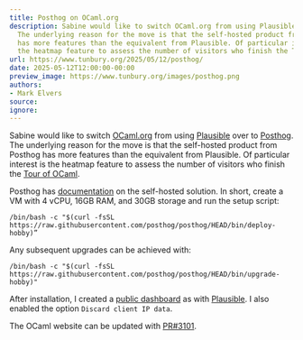 ```yaml
---
title: Posthog on OCaml.org
description: Sabine would like to switch OCaml.org from using Plausible over to Posthog.
  The underlying reason for the move is that the self-hosted product from Posthog
  has more features than the equivalent from Plausible. Of particular interest is
  the heatmap feature to assess the number of visitors who finish the Tour of OCaml.
url: https://www.tunbury.org/2025/05/12/posthog/
date: 2025-05-12T12:00:00-00:00
preview_image: https://www.tunbury.org/images/posthog.png
authors:
- Mark Elvers
source:
ignore:
---
```


<p>Sabine would like to switch <a href="https://ocaml.org">OCaml.org</a> from using <a href="https://plausible.io">Plausible</a> over to <a href="https://posthog.com">Posthog</a>. The underlying reason for the move is that the self-hosted product from Posthog has more features than the equivalent from Plausible. Of particular interest is the heatmap feature to assess the number of visitors who finish the <a href="https://ocaml.org/docs/tour-of-ocaml">Tour of OCaml</a>.</p>

<p>Posthog has <a href="https://posthog.com/docs/self-host">documentation</a> on the self-hosted solution. In short, create a VM with 4 vCPU, 16GB RAM, and 30GB storage and run the setup script:</p>

<div class="language-sh highlighter-rouge"><div class="highlight"><pre class="highlight"><code>/bin/bash <span class="nt">-c</span> <span class="s2">"</span><span class="si">$(</span>curl <span class="nt">-fsSL</span> https://raw.githubusercontent.com/posthog/posthog/HEAD/bin/deploy-hobby<span class="si">)</span><span class="s2">”
</span></code></pre></div></div>

<p>Any subsequent upgrades can be achieved with:</p>

<div class="language-sh highlighter-rouge"><div class="highlight"><pre class="highlight"><code>/bin/bash <span class="nt">-c</span> <span class="s2">"</span><span class="si">$(</span>curl <span class="nt">-fsSL</span> https://raw.githubusercontent.com/posthog/posthog/HEAD/bin/upgrade-hobby<span class="si">)</span><span class="s2">"</span>
</code></pre></div></div>

<p>After installation, I created a <a href="https://posthog.ci.dev/shared/seqtamWuMXLwxJEAX1XNjwhzciAajw">public dashboard</a> as with <a href="https://plausible.ci.dev/ocaml.org">Plausible</a>. I also enabled the option <code class="language-plaintext highlighter-rouge">Discard client IP data</code>.</p>

<p>The OCaml website can be updated with <a href="https://github.com/ocaml/ocaml.org/pull/3101">PR#3101</a>.</p>
